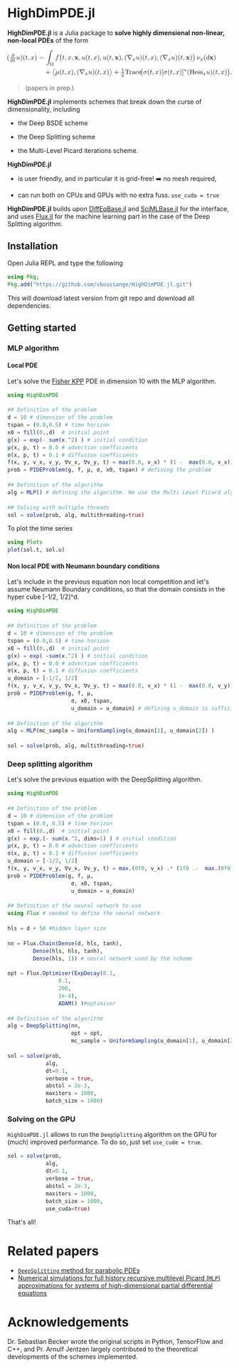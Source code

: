 # HighDimPDE.jl

**HighDimPDE.jl** is a Julia package to **solve highly dimensional non-linear, non-local PDEs** of the form
<div style="overflow-x: scroll;" align=center>                          
<img src="docs/equation.png"/>
</div>

> (papers in prep.)

**HighDimPDE.jl** implements schemes that break down the curse of dimensionality, including

* the Deep BSDE scheme

* the Deep Splitting scheme

* the Multi-Level Picard iterations scheme.

**HighDimPDE.jl** 
* is user friendly, and in particular it is grid-free! ➡️ no mesh required,

* can run both on CPUs and GPUs with no extra fuss. `use_cuda = true`

**HighDimPDE.jl** builds upon [DiffEqBase.jl](https://github.com/SciML/DiffEqBase.jl) and [SciMLBase.jl](https://github.com/SciML/SciMLBase.jl) for the interface, and uses [Flux.jl](https://github.com/FluxML/Flux.jl) for the machine learning part in the case of the Deep Splitting algorithm.

## Installation
Open Julia REPL and type the following

```julia
using Pkg;
Pkg.add("https://github.com/vboussange/HighDimPDE.jl.git")
```

This will download latest version from git repo and download all dependencies.

## Getting started
### MLP algorithm
#### Local PDE
Let's solve the [Fisher KPP](https://en.wikipedia.org/wiki/Fisher%27s_equation) PDE in dimension 10 with the MLP algorithm.
```julia
using HighDimPDE

## Definition of the problem
d = 10 # dimension of the problem
tspan = (0.0,0.5) # time horizon
x0 = fill(0.,d)  # initial point
g(x) = exp(- sum(x.^2) ) # initial condition
μ(x, p, t) = 0.0 # advection coefficients
σ(x, p, t) = 0.1 # diffusion coefficients
f(x, y, v_x, v_y, ∇v_x, ∇v_y, t) = max(0.0, v_x) * (1 -  max(0.0, v_x)) # nonlocal nonlinear part of the
prob = PIDEProblem(g, f, μ, σ, x0, tspan) # defining the problem

## Definition of the algorithm
alg = MLP() # defining the algorithm. We use the Multi Level Picard algorithm

## Solving with multiple threads 
sol = solve(prob, alg, multithreading=true)
```
To plot the time series
```julia
using Plots
plot(sol.t, sol.u)
```
#### Non local PDE with Neumann boundary conditions
Let's include in the previous equation non local competition and let's assume Neumann Boundary conditions, so that the domain consists in the hyper cube [-1/2, 1/2]^d.
```julia
using HighDimPDE

## Definition of the problem
d = 10 # dimension of the problem
tspan = (0.0,0.5) # time horizon
x0 = fill(0.,d)  # initial point
g(x) = exp( -sum(x.^2) ) # initial condition
μ(x, p, t) = 0.0 # advection coefficients
σ(x, p, t) = 0.1 # diffusion coefficients
u_domain = [-1/2, 1/2]
f(x, y, v_x, v_y, ∇v_x, ∇v_y, t) = max(0.0, v_x) * (1 -  max(0.0, v_y)) 
prob = PIDEProblem(g, f, μ, 
                    σ, x0, tspan, 
                    u_domain = u_domain) # defining u_domain is sufficient to implement Neumann boundary conditions

## Definition of the algorithm
alg = MLP(mc_sample = UniformSampling(u_domain[1], u_domain[2]) ) 

sol = solve(prob, alg, multithreading=true)
```

### Deep splitting algorithm
Let's solve the previous equation with the DeepSplitting algorithm.
```julia
using HighDimPDE

## Definition of the problem
d = 10 # dimension of the problem
tspan = (0.0, 0.5) # time horizon
x0 = fill(0.,d)  # initial point
g(x) = exp.(- sum(x.^2, dims=1) ) # initial condition
μ(x, p, t) = 0.0 # advection coefficients
σ(x, p, t) = 0.1 # diffusion coefficients
u_domain = [-1/2, 1/2]
f(x, y, v_x, v_y, ∇v_x, ∇v_y, t) = max.(0f0, v_x) .* (1f0 .-  max.(0f0, v_y)) 
prob = PIDEProblem(g, f, μ, 
                    σ, x0, tspan, 
                    u_domain = u_domain)

## Definition of the neural network to use
using Flux # needed to define the neural network

hls = d + 50 #hidden layer size

nn = Flux.Chain(Dense(d, hls, tanh),
        Dense(hls, hls, tanh),
        Dense(hls, 1)) # neural network used by the scheme

opt = Flux.Optimiser(ExpDecay(0.1,
                0.1,
                200,
                1e-4),
                ADAM() )#optimiser

## Definition of the algorithm
alg = DeepSplitting(nn,
                    opt = opt,
                    mc_sample = UniformSampling(u_domain[1], u_domain[2]))

sol = solve(prob, 
            alg, 
            dt=0.1, 
            verbose = true, 
            abstol = 2e-3,
            maxiters = 1000,
            batch_size = 1000)
```
### Solving on the GPU
`HighDimPDE.jl` allows to run the `DeepSplitting` algorithm on the GPU for (much) improved performance. To do so, just set `use_cude = true`.

```julia
sol = solve(prob, 
            alg, 
            dt=0.1, 
            verbose = true, 
            abstol = 2e-3,
            maxiters = 1000,
            batch_size = 1000,
            use_cuda=true)
```

That's all!

# Related papers
- [`DeepSplitting` method for parabolic PDEs](https://arxiv.org/abs/1907.03452)
- [Numerical simulations for full history recursive multilevel Picard (`MLP`) approximations for systems of high-dimensional partial differential equations](https://arxiv.org/abs/2005.10206)
# Acknowledgements
Dr. Sebastian Becker wrote the original scripts in Python, TensorFlow and C++, and Pr. Arnulf Jentzen largely contributed to the theoretical developments of the schemes implemented.
